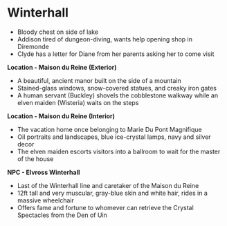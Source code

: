 # Winterhall
- Bloody chest on side of lake
- Addison tired of dungeon-diving, wants help opening shop in Diremonde
- Clyde has a letter for Diane from her parents asking her to come visit

**Location - Maison du Reine (Exterior)**
- A beautiful, ancient manor built on the side of a mountain
- Stained-glass windows, snow-covered statues, and creaky iron gates
- A human servant (Buckley) shovels the cobblestone walkway while an elven maiden (Wisteria) waits on the steps

**Location - Maison du Reine (Interior)**
- The vacation home once belonging to Marie Du Pont Magnifique
- Oil portraits and landscapes, blue ice-crystal lamps, navy and silver decor
- The elven maiden escorts visitors into a ballroom to wait for the master of the house

**NPC - Elvross Winterhall**
- Last of the Winterhall line and caretaker of the Maison du Reine
- 12ft tall and very muscular, gray-blue skin and white hair, rides in a massive wheelchair
- Offers fame and fortune to whomever can retrieve the Crystal Spectacles from the Den of Uin
